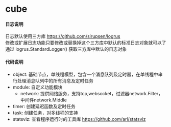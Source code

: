 # cube

#### 日志说明  
日志默认使用三方库 https://github.com/sirupsen/logrus  
修改或扩展日志功能只要修改或替换掉这个三方库中默认的标准日志对象就可以了  
通过 logrus.StandardLogger() 获取三方库中默认的日志对象

#### 代码说明  
* object: 基础节点，单线程模型，包含一个消息队列及定时器，在单线程中串行处理消息队列中的所有消息及定时任务
* module: 自定义功能模块  
    * network: 提供网络服务，支持tcp,websocket，过滤器network.Filter，中间件network.Middle  
* timer: 创建延迟函数及定时任务  
* task: 创建任务，对多线程的支持
* statsviz: 查看程序运行时的工具库 https://github.com/arl/statsviz
